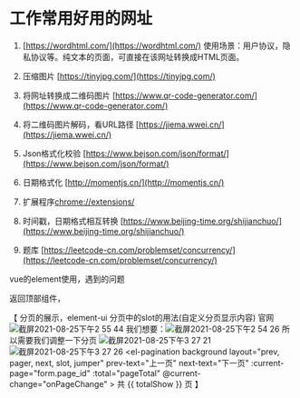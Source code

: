 # 工作常用好用的网址

1. [https://wordhtml.com/](https://wordhtml.com/) 使用场景：用户协议，隐私协议等。纯文本的页面，可直接在该网址转换成HTML页面。

2. 压缩图片 [https://tinyjpg.com/](https://tinyjpg.com/)

3. 将网址转换成二维码图片 [https://www.qr-code-generator.com/](https://www.qr-code-generator.com/)

4. 将二维码图片解码，看URL路径 [https://jiema.wwei.cn/](https://jiema.wwei.cn/)

5. Json格式化校验 [https://www.bejson.com/json/format/](https://www.bejson.com/json/format/)

6. 日期格式化 [http://momentjs.cn/](http://momentjs.cn/)

7. 扩展程序[chrome://extensions/](chrome://extensions/) 

8. 时间戳，日期格式相互转换 [https://www.beijing-time.org/shijianchuo/](https://www.beijing-time.org/shijianchuo/)

9. 题库 [https://leetcode-cn.com/problemset/concurrency/](https://leetcode-cn.com/problemset/concurrency/)

vue的element使用，遇到的问题

返回顶部组件，

【 分页的展示，element-ui 分页中的slot的用法(自定义分页显示内容)
    官网 ![截屏2021-08-25下午2 55 44](https://user-images.githubusercontent.com/49188120/130743279-247ccc6f-2432-484a-910e-27980f150d5a.png)
    我们想要：![截屏2021-08-25下午2 54 26](https://user-images.githubusercontent.com/49188120/130743616-c4de42e0-78b8-4dee-9dd8-72d6587acef9.png)
    所以需要我们调整一下分页
    ![截屏2021-08-25下午3 27 21](https://user-images.githubusercontent.com/49188120/130745843-b7f139b0-4d47-46f2-bbe4-c0bcd5d1426a.png)
    ![截屏2021-08-25下午3 27 26](https://user-images.githubusercontent.com/49188120/130745847-159aacd6-beaa-4e3a-92c9-6c44c2fa4c8f.png)
          <el-pagination
            background
            layout="prev, pager, next, slot, jumper"
            prev-text="上一页"
            next-text="下一页"
            :current-page="form.page_id"
            :total="pageTotal"
            @current-change="onPageChange"
          >
            <span class="goodsFont">共 {{ totalShow }} 页</span>
          </el-pagination> 】
          
         



































